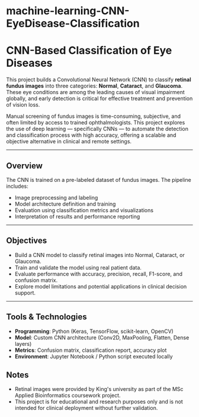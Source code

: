 # machine-learning-CNN-EyeDisease-Classification
# CNN-Based Classification of Eye Diseases

This project builds a Convolutional Neural Network (CNN) to classify **retinal fundus images** into three categories: **Normal**, **Cataract**, and **Glaucoma**. These eye conditions are among the leading causes of visual impairment globally, and early detection is critical for effective treatment and prevention of vision loss.

Manual screening of fundus images is time-consuming, subjective, and often limited by access to trained ophthalmologists. This project explores the use of deep learning — specifically CNNs — to automate the detection and classification process with high accuracy, offering a scalable and objective alternative in clinical and remote settings.

---

## Overview
The CNN is trained on a pre-labeled dataset of fundus images. The pipeline includes:
- Image preprocessing and labeling  
- Model architecture definition and training  
- Evaluation using classification metrics and visualizations  
- Interpretation of results and performance reporting

---

## Objectives
- Build a CNN model to classify retinal images into Normal, Cataract, or Glaucoma.  
- Train and validate the model using real patient data.  
- Evaluate performance with accuracy, precision, recall, F1-score, and confusion matrix.  
- Explore model limitations and potential applications in clinical decision support.

---

## Tools & Technologies
- **Programming**: Python (Keras, TensorFlow, scikit-learn, OpenCV)  
- **Model**: Custom CNN architecture (Conv2D, MaxPooling, Flatten, Dense layers)  
- **Metrics**: Confusion matrix, classification report, accuracy plot  
- **Environment**: Jupyter Notebook / Python script executed locally

## Notes
- Retinal images were provided by King's university as part of the MSc Applied Bioinformatics coursework project.
- This project is for educational and research purposes only and is not intended for clinical deployment without further validation.
